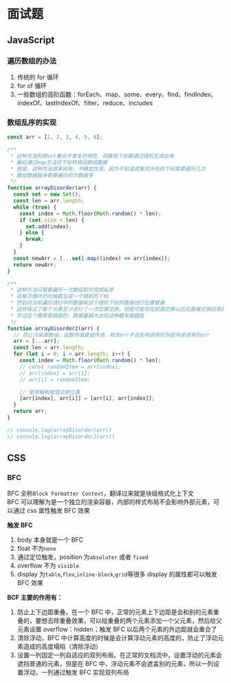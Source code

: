 # 面试题

## JavaScript

### 遍历数组的办法

1. 传统的 for 循环
2. for of 循环
3. 一些数组的高阶函数：forEach、map、some、every、find、findIndex、indexOf、lastIndexOf、filter、reduce、includes

### 数组乱序的实现

```js
const arr = [1, 2, 3, 4, 5, 6];

/**
 * 这种方法利用set集合不重复的特性，将数组下标都通过随机生成出来
 * 最后通过map方法将下标转换回数组数据
 * 但是，这种方法效率较低，不确定性高，因为不知道收集完所有的下标需要遍历几次
 * 数组数据越多需要遍历的次数越多
 */
function arrayDisorder(arr) {
  const set = new Set();
  const len = arr.length;
  while (true) {
    const index = Math.floor(Math.random() * len);
    if (set.size < len) {
      set.add(index);
    } else {
      break;
    }
  }
  const newArr = [...set].map((index) => arr[index]);
  return newArr;
}

/**
 * 这种方法只需要遍历一次数组即可完成乱序
 * 在每次循环的时候都生成一个随机的下标
 * 然后将当前遍历进行中的数据和这个随机下标的数据进行位置替换
 * 这样保证了每个元素至少进行了一次位置交换，但是可能存在前面交换以后后面被交换回来的问题
 * 不过这个概率是很低的，数据量越大出现这种概率就越低
 */
function arrayDisorder2(arr) {
  // 防止污染原数组，函数传值是值传递，修改arr不会影响调用时外层传递进来的arr
  arr = [...arr];
  const len = arr.length;
  for (let i = 0; i < arr.length; i++) {
    const index = Math.floor(Math.random() * len);
    // const randomItem = arr[index];
    // arr[index] = arr[i];
    // arr[i] = randomItem;

    // 使用解构赋值交换位置
    [arr[index], arr[i]] = [arr[i], arr[index]];
  }
  return arr;
}

// console.log(arrayDisorder(arr))
// console.log(arrayDisorder2(arr))
```

## CSS

### BFC

BFC 全称`Block Formatter Context`，翻译过来就是块级格式化上下文  
BFC 可以理解为是一个独立的渲染容器，内部的样式布局不会影响外部元素，可以通过 css 属性触发 BFC 效果

**触发 BFC**

1. body 本身就是一个 BFC
2. float 不为`none`
3. 通过定位触发，position 为`absoluter` 或者 `fixed `
4. overflow 不为 `visible`
5. display 为`table`,`flex`,`inline-block`,`grid`等很多 display 的属性都可以触发 BFC 效果

**BCF 主要的作用有：**

1. 防止上下边距重叠，在一个 BFC 中，正常的元素上下边距是会和别的元素重叠的，要想去除重叠效果，可以给重叠的两个元素添加一个父元素，然后给父元素设置 overflow：hidden；触发 BFC 以后两个元素的外边距就会重合了
2. 清除浮动，BFC 中计算高度的时候是会计算浮动元素的高度的，防止了浮动元素造成的高度塌陷（清除浮动）
3. 设置一列固定一列自适应的双列布局。在正常的文档流中，设置浮动的元素会遮挡普通的元素，但是在 BFC 中，浮动元素不会遮盖别的元素，所以一列设置浮动，一列通过触发 BFC 实现双列布局
